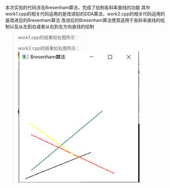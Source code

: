 本次实验的代码涉及Bresenham算法，完成了绘制各斜率直线的功能
其中work1.cpp的相关代码运用的是改进前的DDA算法，work2.cpp的相关代码运用的是改进后的Bresenham算法
改进后的Bresenham算法使其适用于各斜率直线的绘制以及从左到右或者从右到左方向直线的绘制
>work1.cpp的结果如右图所示：


>work2.cpp的结果如右图所示：
![图片](https://github.com/TQY-tqy/Computer-Graphics-with-OpenGL/blob/main/%E5%9B%BE%E7%89%87/%E5%B1%8F%E5%B9%95%E6%88%AA%E5%9B%BE%202022-06-05%20210134.png)
